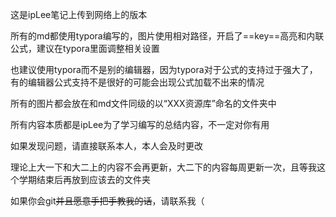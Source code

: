 这是ipLee笔记上传到网络上的版本

所有的md都使用typora编写的，图片使用相对路径，开启了==key==高亮和内联公式，建议在typora里面调整相关设置

也建议使用typora而不是别的编辑器，因为typora对于公式的支持过于强大了，有的编辑器公式支持不是很好的可能会出现公式加载不出来的情况

所有的图片都会放在和md文件同级的以“XXX资源库”命名的文件夹中

所有内容本质都是ipLee为了学习编写的总结内容，不一定对你有用

如果发现问题，请直接联系本人，本人会及时更改

理论上大一下和大二上的内容不会再更新，大二下的内容每周更新一次，且等我这个学期结束后再放到应该去的文件夹

如果你会git~~并且愿意手把手教我的话~~，请联系我（
